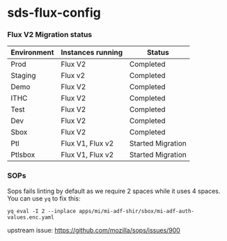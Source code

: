 # sds-flux-config

### Flux V2 Migration status

| Environment | Instances running | Status            |
| ----------- | ----------------- | ----------------- |
| Prod        | Flux V2           | Completed         |
| Staging     | Flux v2           | Completed         |
| Demo        | Flux V2           | Completed         |
| ITHC        | Flux V2           | Completed         |
| Test        | Flux V2           | Completed         |
| Dev         | Flux V2           | Completed         |
| Sbox        | Flux V2           | Completed         |
| Ptl         | Flux V1, Flux v2  | Started Migration |
| Ptlsbox     | Flux V1, Flux v2  | Started Migration |

### SOPs

Sops fails linting by default as we require 2 spaces while it uses 4 spaces.
You can use `yq` to fix this:

```
yq eval -I 2 --inplace apps/mi/mi-adf-shir/sbox/mi-adf-auth-values.enc.yaml
```

upstream issue: https://github.com/mozilla/sops/issues/900
